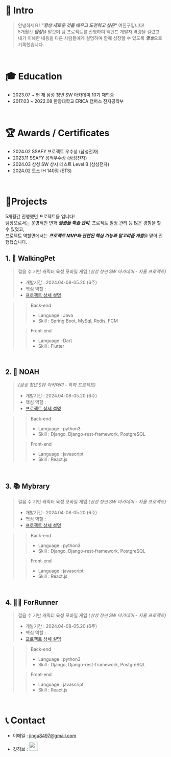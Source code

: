 # 👋 Intro

> 안녕하세요! ***"항상 새로운 것을 배우고 도전하고 싶은"*** 여진구입니다!  
> 5개월간 ***팀장***을 맡으며 팀 프로젝트를 진행하여 백엔드 개발자 역량을 길렀고  
> 내가 이해한 내용을 다른 사람들에게 설명하며 함께 성장할 수 있도록 ***영상***으로 기록했습니다.  


<br />

# 🎓 Education
- 2023.07 ~ 현     재    삼성 청년 SW 아카데미 10기 재학중
- 2017.03 ~ 2022.08    한양대학교 ERICA 캠퍼스 전자공학부

<br />

# 🏆 Awards / Certificates
- 2024.02     SSAFY 프로젝트 우수상  (삼성전자)
- 2023.11     SSAFY 성적우수상  (삼성전자)
- 2024.03     삼성 SW 상시 테스트 Level B (삼성전자)
- 2024.02     토스 IH 140점 (ETS)

<br />

# 📝Projects
5개월간 진행했던 프로젝트들 입니다!  
팀장으로서는 운영적인 면과 ***팀원들 학습 관리***, 프로젝트 일정 관리 등 많은 경험을 할 수 있었고,  
프로젝트 역할면에서는 ***프로젝트 MVP와 관련된 핵심 기능과 알고리즘 개발***을 맡아 진행했습니다.

## 1. 🐾 WalkingPet

> 걸음 수 기반 캐릭터 육성 모바일 게임 _(삼성 청년 SW 아카데미 - 자율 프로젝트)_
>
> - 개발기간 : 2024.04-08-05.20 (6주)
> - 핵심 역할 : 
> - [프로젝트 상세 설명](https://github.com/Jingu10)  

>> Back-end
>> - Language : Java  
>> - Skill : Spring Boot, MySql, Redis, FCM
>> 
>
>> Front-end
>> - Language : Dart
>> - Skill : Flutter
>>


<br />

## 2. 🛫 NOAH

>  _(삼성 청년 SW 아카데미 - 특화 프로젝트)_
>
> - 개발기간 : 2024.04-08-05.20 (6주)
> - 핵심 역할 : 
> - [프로젝트 상세 설명](https://github.com/Jingu10)  

>> Back-end
>> - Language : python3  
>> - Skill : Django, Django-rest-framework, PostgreSQL
>> 
>
>> Front-end
>> - Language : javascript
>> - Skill : React.js

<br />

## 3. 📚 Mybrary

> 걸음 수 기반 캐릭터 육성 모바일 게임 _(삼성 청년 SW 아카데미 - 자율 프로젝트)_
>
> - 개발기간 : 2024.04-08-05.20 (6주)
> - 핵심 역할 : 
> - [프로젝트 상세 설명](https://github.com/kimphysicsman/MyLittelTrip_backend)  

>> Back-end
>> - Language : python3  
>> - Skill : Django, Django-rest-framework, PostgreSQL
>> 
>
>> Front-end
>> - Language : javascript
>> - Skill : React.js

<br />

## 4. 🏃‍♂️ ForRunner

> 걸음 수 기반 캐릭터 육성 모바일 게임 _(삼성 청년 SW 아카데미 - 자율 프로젝트)_
>
> - 개발기간 : 2024.04-08-05.20 (6주)
> - 핵심 역할 : 
> - [프로젝트 상세 설명](https://github.com/kimphysicsman/MyLittelTrip_backend)

>> Back-end
>> - Language : python3  
>> - Skill : Django, Django-rest-framework, PostgreSQL
>> 
>
>> Front-end
>> - Language : javascript
>> - Skill : React.js

<br />


# 📞 Contact

- 이메일 : jingu8497@gmail.com
- 깃허브 : <a href="https://github.com/Jingu10">
  <img src="https://user-images.githubusercontent.com/68724828/185908612-22f4d219-78a7-4de7-bb02-deecaa63bffa.png" height="28px" style="margin-top: 10px" />
  </a>
